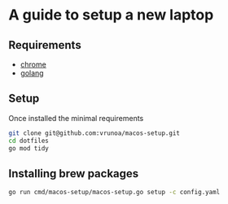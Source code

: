 # A guide to setup a new laptop

## Requirements

* [chrome](https://www.google.ca/chrome/)
* [golang](https://go.dev/doc/install)

## Setup

Once installed the minimal requirements

```bash
git clone git@github.com:vrunoa/macos-setup.git
cd dotfiles
go mod tidy
```

## Installing brew packages

```bash
go run cmd/macos-setup/macos-setup.go setup -c config.yaml
```
